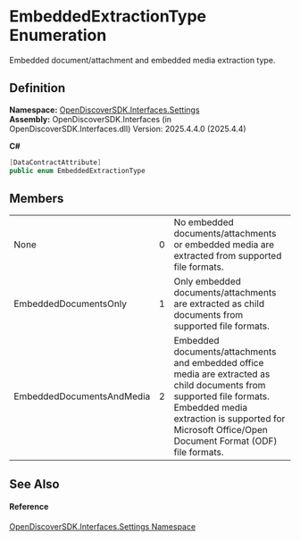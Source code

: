 # EmbeddedExtractionType Enumeration


Embedded document/attachment and embedded media extraction type.



## Definition
**Namespace:** <a href="a1516a26-c3bc-5b32-80d1-92d32506d831">OpenDiscoverSDK.Interfaces.Settings</a>  
**Assembly:** OpenDiscoverSDK.Interfaces (in OpenDiscoverSDK.Interfaces.dll) Version: 2025.4.4.0 (2025.4.4)

**C#**
``` C#
[DataContractAttribute]
public enum EmbeddedExtractionType
```



## Members
<table>
<tr>
<td>None</td>
<td>0</td>
<td>No embedded documents/attachments or embedded media are extracted from supported file formats.</td></tr>
<tr>
<td>EmbeddedDocumentsOnly</td>
<td>1</td>
<td>Only embedded documents/attachments are extracted as child documents from supported file formats.</td></tr>
<tr>
<td>EmbeddedDocumentsAndMedia</td>
<td>2</td>
<td>Embedded documents/attachments and embedded office media are extracted as child documents from supported file formats. Embedded media extraction is supported for Microsoft Office/Open Document Format (ODF) file formats.</td></tr>
</table>

## See Also


#### Reference
<a href="a1516a26-c3bc-5b32-80d1-92d32506d831">OpenDiscoverSDK.Interfaces.Settings Namespace</a>  
